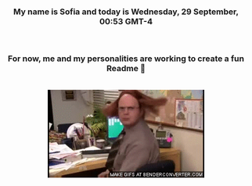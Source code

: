 


<div align="center">
<h3 >My name is Sofia and today is Wednesday, 29 September, 00:53 GMT-4</h3><br>
<h3 >For now, me and my personalities are working to create a fun Readme 👋
</h3><br>
<img src='img/dwight.gif' alt='working...'/>
</div>
